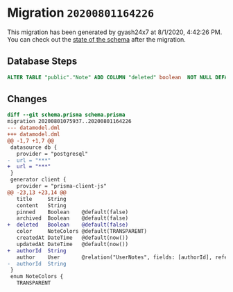 # Migration `20200801164226`

This migration has been generated by gyash24x7 at 8/1/2020, 4:42:26 PM.
You can check out the [state of the schema](./schema.prisma) after the migration.

## Database Steps

```sql
ALTER TABLE "public"."Note" ADD COLUMN "deleted" boolean  NOT NULL DEFAULT false;
```

## Changes

```diff
diff --git schema.prisma schema.prisma
migration 20200801075937..20200801164226
--- datamodel.dml
+++ datamodel.dml
@@ -1,7 +1,7 @@
 datasource db {
   provider = "postgresql"
-  url = "***"
+  url = "***"
 }
 generator client {
   provider = "prisma-client-js"
@@ -23,13 +23,14 @@
   title     String
   content   String
   pinned    Boolean    @default(false)
   archived  Boolean    @default(false)
+  deleted   Boolean    @default(false)
   color     NoteColors @default(TRANSPARENT)
   createdAt DateTime   @default(now())
   updatedAt DateTime   @default(now())
+  authorId  String
   author    User       @relation("UserNotes", fields: [authorId], references: [id])
-  authorId  String
 }
 enum NoteColors {
   TRANSPARENT
```


